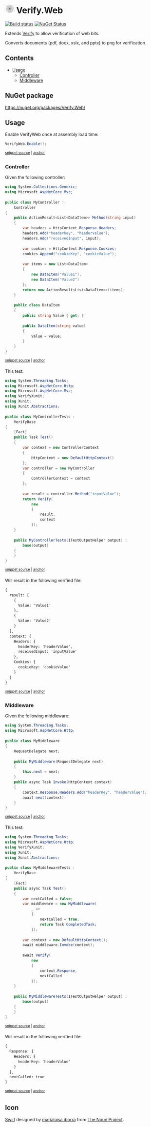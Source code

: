 <!--
GENERATED FILE - DO NOT EDIT
This file was generated by [MarkdownSnippets](https://github.com/SimonCropp/MarkdownSnippets).
Source File: /readme.source.md
To change this file edit the source file and then run MarkdownSnippets.
-->

# <img src="/src/icon.png" height="30px"> Verify.Web

[![Build status](https://ci.appveyor.com/api/projects/status/7k8hh0guut2ioak2?svg=true)](https://ci.appveyor.com/project/SimonCropp/verify-web)
[![NuGet Status](https://img.shields.io/nuget/v/Verify.Web.svg)](https://www.nuget.org/packages/Verify.Web/)

Extends [Verify](https://github.com/SimonCropp/Verify) to allow verification of web bits.

Converts documents (pdf, docx, xslx, and pptx) to png for verification.


<!-- toc -->
## Contents

  * [Usage](#usage)
    * [Controller](#controller)
    * [Middleware](#middleware)<!-- endtoc -->


## NuGet package

https://nuget.org/packages/Verify.Web/


## Usage

Enable VerifyWeb once at assembly load time:

<!-- snippet: Enable -->
<a id='snippet-enable'/></a>
```cs
VerifyWeb.Enable();
```
<sup><a href='/src/Tests/GlobalSetup.cs#L9-L11' title='File snippet `enable` was extracted from'>snippet source</a> | <a href='#snippet-enable' title='Navigate to start of snippet `enable`'>anchor</a></sup>
<!-- endsnippet -->


### Controller

Given the following controller:

<!-- snippet: MyController.cs -->
<a id='snippet-MyController.cs'/></a>
```cs
using System.Collections.Generic;
using Microsoft.AspNetCore.Mvc;

public class MyController :
    Controller
{
    public ActionResult<List<DataItem>> Method(string input)
    {
        var headers = HttpContext.Response.Headers;
        headers.Add("headerKey", "headerValue");
        headers.Add("receivedInput", input);

        var cookies = HttpContext.Response.Cookies;
        cookies.Append("cookieKey", "cookieValue");

        var items = new List<DataItem>
        {
            new DataItem("Value1"),
            new DataItem("Value2")
        };
        return new ActionResult<List<DataItem>>(items);
    }

    public class DataItem
    {
        public string Value { get; }

        public DataItem(string value)
        {
            Value = value;
        }
    }
}
```
<sup><a href='/src/Tests/Snippets/MyController.cs#L1-L33' title='File snippet `MyController.cs` was extracted from'>snippet source</a> | <a href='#snippet-MyController.cs' title='Navigate to start of snippet `MyController.cs`'>anchor</a></sup>
<!-- endsnippet -->

This test:

<!-- snippet: MyControllerTests.cs -->
<a id='snippet-MyControllerTests.cs'/></a>
```cs
using System.Threading.Tasks;
using Microsoft.AspNetCore.Http;
using Microsoft.AspNetCore.Mvc;
using VerifyXunit;
using Xunit;
using Xunit.Abstractions;

public class MyControllerTests :
    VerifyBase
{
    [Fact]
    public Task Test()
    {
        var context = new ControllerContext
        {
            HttpContext = new DefaultHttpContext()
        };
        var controller = new MyController
        {
            ControllerContext = context
        };

        var result = controller.Method("inputValue");
        return Verify(
            new
            {
                result,
                context
            });
    }

    public MyControllerTests(ITestOutputHelper output) :
        base(output)
    {
    }
}
```
<sup><a href='/src/Tests/Snippets/MyControllerTests.cs#L1-L36' title='File snippet `MyControllerTests.cs` was extracted from'>snippet source</a> | <a href='#snippet-MyControllerTests.cs' title='Navigate to start of snippet `MyControllerTests.cs`'>anchor</a></sup>
<!-- endsnippet -->

Will result in the following verified file:

<!-- snippet: MyControllerTests.Test.verified.txt -->
<a id='snippet-MyControllerTests.Test.verified.txt'/></a>
```txt
{
  result: [
    {
      Value: 'Value1'
    },
    {
      Value: 'Value2'
    }
  ],
  context: {
    Headers: {
      headerKey: 'headerValue',
      receivedInput: 'inputValue'
    },
    Cookies: {
      cookieKey: 'cookieValue'
    }
  }
}
```
<sup><a href='/src/Tests/Snippets/MyControllerTests.Test.verified.txt#L1-L19' title='File snippet `MyControllerTests.Test.verified.txt` was extracted from'>snippet source</a> | <a href='#snippet-MyControllerTests.Test.verified.txt' title='Navigate to start of snippet `MyControllerTests.Test.verified.txt`'>anchor</a></sup>
<!-- endsnippet -->



### Middleware

Given the following middleware:

<!-- snippet: MyMiddleware.cs -->
<a id='snippet-MyMiddleware.cs'/></a>
```cs
using System.Threading.Tasks;
using Microsoft.AspNetCore.Http;

public class MyMiddleware
{
    RequestDelegate next;

    public MyMiddleware(RequestDelegate next)
    {
        this.next = next;
    }
    public async Task Invoke(HttpContext context)
    {
        context.Response.Headers.Add("headerKey", "headerValue");
        await next(context);
    }
}
```
<sup><a href='/src/Tests/Snippets/MyMiddleware.cs#L1-L17' title='File snippet `MyMiddleware.cs` was extracted from'>snippet source</a> | <a href='#snippet-MyMiddleware.cs' title='Navigate to start of snippet `MyMiddleware.cs`'>anchor</a></sup>
<!-- endsnippet -->

This test:

<!-- snippet: MyMiddlewareTests.cs -->
<a id='snippet-MyMiddlewareTests.cs'/></a>
```cs
using System.Threading.Tasks;
using Microsoft.AspNetCore.Http;
using VerifyXunit;
using Xunit;
using Xunit.Abstractions;

public class MyMiddlewareTests :
    VerifyBase
{
    [Fact]
    public async Task Test()
    {
        var nextCalled = false;
        var middleware = new MyMiddleware(
            _ =>
            {
                nextCalled = true;
                return Task.CompletedTask;
            });

        var context = new DefaultHttpContext();
        await middleware.Invoke(context);

        await Verify(
            new
            {
                context.Response,
                nextCalled
            });
    }

    public MyMiddlewareTests(ITestOutputHelper output) :
        base(output)
    {
    }
}
```
<sup><a href='/src/Tests/Snippets/MyMiddlewareTests.cs#L1-L36' title='File snippet `MyMiddlewareTests.cs` was extracted from'>snippet source</a> | <a href='#snippet-MyMiddlewareTests.cs' title='Navigate to start of snippet `MyMiddlewareTests.cs`'>anchor</a></sup>
<!-- endsnippet -->

Will result in the following verified file:

<!-- snippet: MyMiddlewareTests.Test.verified.txt -->
<a id='snippet-MyMiddlewareTests.Test.verified.txt'/></a>
```txt
{
  Response: {
    Headers: {
      headerKey: 'headerValue'
    }
  },
  nextCalled: true
}
```
<sup><a href='/src/Tests/Snippets/MyMiddlewareTests.Test.verified.txt#L1-L8' title='File snippet `MyMiddlewareTests.Test.verified.txt` was extracted from'>snippet source</a> | <a href='#snippet-MyMiddlewareTests.Test.verified.txt' title='Navigate to start of snippet `MyMiddlewareTests.Test.verified.txt`'>anchor</a></sup>
<!-- endsnippet -->


## Icon

[Swirl](https://thenounproject.com/term/spider/904683/) designed by [marialuisa iborra](https://thenounproject.com/marialuisa.iborra/) from [The Noun Project](https://thenounproject.com/creativepriyanka).
